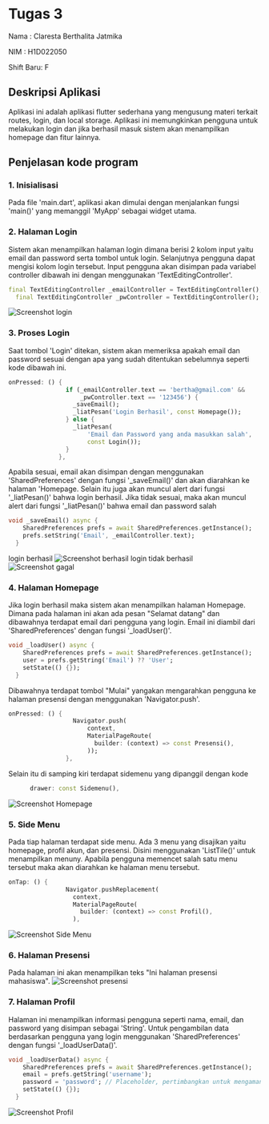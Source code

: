 # Tugas 3
Nama : Claresta Berthalita Jatmika

NIM : H1D022050

Shift Baru: F

## Deskripsi Aplikasi
Aplikasi ini adalah aplikasi flutter sederhana yang mengusung materi terkait routes, login, dan local storage. Aplikasi ini memungkinkan pengguna untuk melakukan login dan jika berhasil masuk sistem akan menampilkan homepage dan fitur lainnya.

## Penjelasan kode program
### 1. **Inisialisasi**
Pada file 'main.dart', aplikasi akan dimulai dengan menjalankan fungsi 'main()' yang memanggil 'MyApp' sebagai widget utama.

### 2. **Halaman Login**
Sistem akan menampilkan halaman login dimana berisi 2 kolom input yaitu email dan password serta tombol untuk login. Selanjutnya pengguna dapat mengisi kolom login tersebut. Input pengguna akan disimpan pada variabel controller dibawah ini dengan menggunakan 'TextEditingController'.
```dart
final TextEditingController _emailController = TextEditingController();
  final TextEditingController _pwController = TextEditingController();
```
![Screenshot login](ss/login.png)

### 3. **Proses Login**
Saat tombol 'Login' ditekan, sistem akan memeriksa apakah email dan password sesuai dengan apa yang sudah ditentukan sebelumnya seperti kode dibawah ini. 
```dart
onPressed: () {
                if (_emailController.text == 'bertha@gmail.com' &&
                    _pwController.text == '123456') {
                  _saveEmail();
                  _liatPesan('Login Berhasil', const Homepage());
                } else {
                  _liatPesan(
                      'Email dan Password yang anda masukkan salah',
                      const Login());
                }
              },
```
Apabila sesuai, email akan disimpan dengan menggunakan 'SharedPreferences' dengan fungsi '_saveEmail()' dan akan diarahkan ke halaman 'Homepage. Selain itu juga akan muncul alert dari fungsi '_liatPesan()' bahwa login berhasil. Jika tidak sesuai, maka akan muncul alert dari fungsi '_liatPesan()' bahwa email dan password salah 
```dart
void _saveEmail() async {
    SharedPreferences prefs = await SharedPreferences.getInstance();
    prefs.setString('Email', _emailController.text);
  }
```
login berhasil ![Screenshot berhasil](ss/loginberhasil.png)
login tidak berhasil ![Screenshot gagal](ss/loginbatal.png)

### 4. **Halaman Homepage**
Jika login berhasil maka sistem akan menampilkan halaman Homepage. Dimana pada halaman ini akan ada pesan "Selamat datang" dan dibawahnya terdapat email dari pengguna yang login. Email ini diambil dari 'SharedPreferences' dengan fungsi '_loadUser()'.
```dart
void _loadUser() async {
    SharedPreferences prefs = await SharedPreferences.getInstance();
    user = prefs.getString('Email') ?? 'User';
    setState(() {});
  }
```
Dibawahnya terdapat tombol "Mulai" yangakan mengarahkan pengguna ke halaman presensi dengan menggunakan 'Navigator.push'.
```dart
onPressed: () {
                  Navigator.push(
                      context,
                      MaterialPageRoute(
                        builder: (context) => const Presensi(),
                      ));
                },
```
Selain itu di samping kiri terdapat sidemenu yang dipanggil dengan kode 
```dart
      drawer: const Sidemenu(),
```
![Screenshot Homepage](ss/home.png)

### 5. **Side Menu**
Pada tiap halaman terdapat side menu. Ada 3 menu yang disajikan yaitu homepage, profil akun, dan presensi. Disini menggunakan 'ListTile()' untuk menampilkan menuny. Apabila pengguna memencet salah satu menu tersebut maka akan diarahkan ke halaman menu tersebut. 
```dart
onTap: () {
                Navigator.pushReplacement(
                  context,
                  MaterialPageRoute(
                    builder: (context) => const Profil(),
                  ),
```
![Screenshot Side Menu](ss/sidemenu.png)

### 6. **Halaman Presensi**
Pada halaman ini akan menampilkan teks "Ini halaman presensi mahasiswa".
![Screenshot presensi](ss/presensi.png)

### 7. **Halaman Profil**
Halaman ini menampilkan informasi pengguna seperti nama, email, dan password yang disimpan sebagai 'String'. Untuk pengambilan data berdasarkan pengguna yang login menggunakan 'SharedPreferences' dengan fungsi '_loadUserData()'. 
```dart
void _loadUserData() async {
    SharedPreferences prefs = await SharedPreferences.getInstance();
    email = prefs.getString('username');
    password = 'password'; // Placeholder, pertimbangkan untuk mengamankan ini
    setState(() {});
  }
```
![Screenshot Profil](ss/profil.png)
